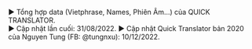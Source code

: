 ► Tổng hợp data (Vietphrase, Names, Phiên Âm...) của QUICK TRANSLATOR.<br />
► Cập nhật lần cuối: 31/08/2022.
► Cập nhật Quick Translator bản 2020 của Nguyen Tung (FB: @tungnxu): 10/12/2022.
